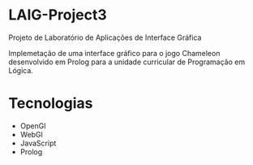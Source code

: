 # LAIG-Project3

Projeto de Laboratório de Aplicações de Interface Gráfica 

Implemetação de uma interface gráfico para o jogo Chameleon desenvolvido em Prolog para a unidade curricular de Programação em Lógica. 

# Tecnologias
- OpenGl
- WebGl
- JavaScript
- Prolog
